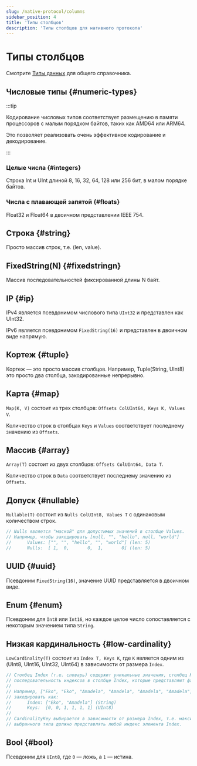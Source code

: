 ```yaml
---
slug: /native-protocol/columns
sidebar_position: 4
title: 'Типы столбцов'
description: 'Типы столбцов для нативного протокола'
---
```



# Типы столбцов

Смотрите [Типы данных](/sql-reference/data-types/) для общего справочника.

## Числовые типы {#numeric-types}

:::tip

Кодирование числовых типов соответствует размещению в памяти процессоров с малым порядком байтов, таких как AMD64 или ARM64.

Это позволяет реализовать очень эффективное кодирование и декодирование.

:::

### Целые числа {#integers}

Строка Int и UInt длиной 8, 16, 32, 64, 128 или 256 бит, в малом порядке байтов.

### Числа с плавающей запятой {#floats}

Float32 и Float64 в двоичном представлении IEEE 754.

## Строка {#string}

Просто массив строк, т.е. (len, value).

## FixedString(N) {#fixedstringn}

Массив последовательностей фиксированной длины N байт.

## IP {#ip}

IPv4 является псевдонимом числового типа `UInt32` и представлен как UInt32.

IPv6 является псевдонимом `FixedString(16)` и представлен в двоичном виде напрямую.

## Кортеж {#tuple}

Кортеж — это просто массив столбцов. Например, Tuple(String, UInt8) это просто два столбца, закодированные непрерывно.

## Карта {#map}

`Map(K, V)` состоит из трех столбцов: `Offsets ColUInt64, Keys K, Values V`.

Количество строк в столбцах `Keys` и `Values` соответствует последнему значению из `Offsets`.

## Массив {#array}

`Array(T)` состоит из двух столбцов: `Offsets ColUInt64, Data T`.

Количество строк в `Data` соответствует последнему значению из `Offsets`.

## Допуск {#nullable}

`Nullable(T)` состоит из `Nulls ColUInt8, Values T` с одинаковым количеством строк.

```go
// Nulls является "маской" для допустимых значений в столбце Values.
// Например, чтобы закодировать [null, "", "hello", null, "world"]
//      Values: ["", "", "hello", "", "world"] (len: 5)
//      Nulls:  [ 1,  0,       0,  1,       0] (len: 5)
```

## UUID {#uuid}

Псевдоним `FixedString(16)`, значение UUID представляется в двоичном виде.

## Enum {#enum}

Псевдоним для `Int8` или `Int16`, но каждое целое число сопоставляется с некоторым значением типа `String`.

## Низкая кардинальность {#low-cardinality}

`LowCardinality(T)` состоит из `Index T, Keys K`, где `K` является одним из (UInt8, UInt16, UInt32, UInt64) в зависимости от размера `Index`.

```go
// Столбец Index (т.е. словарь) содержит уникальные значения, столбец Keys содержит
// последовательность индексов в столбце Index, которые представляют фактические значения.
//
// Например, ["Eko", "Eko", "Amadela", "Amadela", "Amadela", "Amadela"] можно
// закодировать как:
//      Index: ["Eko", "Amadela"] (String)
//      Keys:  [0, 0, 1, 1, 1, 1] (UInt8)
//
// CardinalityKey выбирается в зависимости от размера Index, т.е. максимальное значение
// выбранного типа должно представлять любой индекс элемента Index.
```

## Bool {#bool}

Псевдоним для `UInt8`, где `0` — ложь, а `1` — истина.
